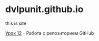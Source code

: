 # dvlpunit.github.io
this is site

[Урок 12](https://dvlpunit.github.io/lesson_12/index(bootstrap).html "Это урок 12-ый") - Работа с репозиторием GitHub
